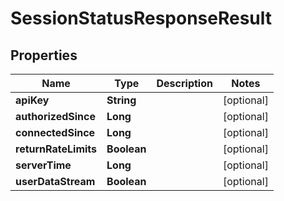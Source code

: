 

# SessionStatusResponseResult


## Properties

| Name | Type | Description | Notes |
|------------ | ------------- | ------------- | -------------|
|**apiKey** | **String** |  |  [optional] |
|**authorizedSince** | **Long** |  |  [optional] |
|**connectedSince** | **Long** |  |  [optional] |
|**returnRateLimits** | **Boolean** |  |  [optional] |
|**serverTime** | **Long** |  |  [optional] |
|**userDataStream** | **Boolean** |  |  [optional] |



